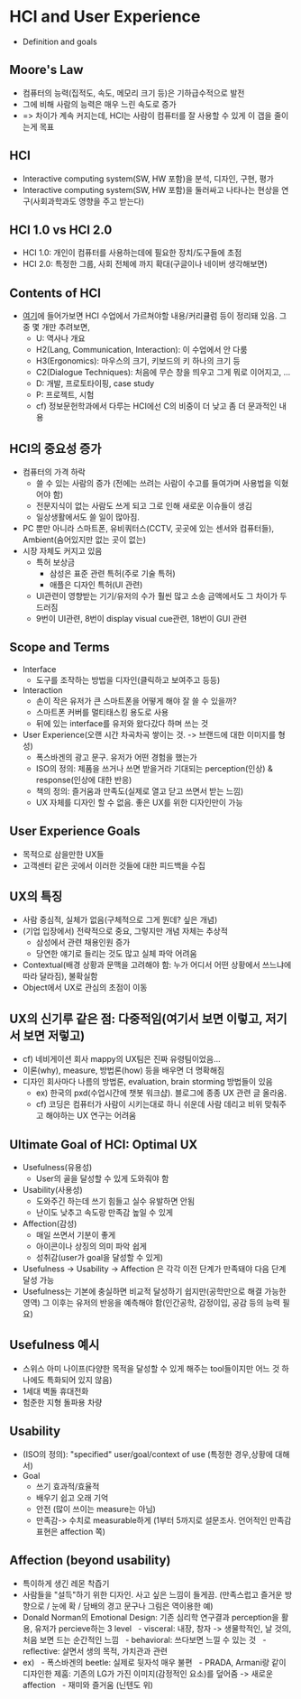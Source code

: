 # HCI and User Experience
 - Definition and goals

## Moore's Law
 - 컴퓨터의 능력(집적도, 속도, 메모리 크기 등)은 기하급수적으로 발전
 - 그에 비해 사람의 능력은 매우 느린 속도로 증가
 - => 차이가 계속 커지는데, HCI는 사람이 컴퓨터를 잘 사용할 수 있게 이 갭을 줄이는게 목표
 
## HCI
 - Interactive computing system(SW, HW 포함)을 분석, 디자인, 구현, 평가
 - Interactive computing system(SW, HW 포함)을 둘러싸고 나타나는 현상을 연구(사회과학과도 영향을 주고 받는다)
 
## HCI 1.0 vs HCI 2.0
 - HCI 1.0: 개인이 컴퓨터를 사용하는데에 필요한 장치/도구들에 초점
 - HCI 2.0: 특정한 그룹, 사회 전체에 까지 확대(구글이나 네이버 생각해보면)
 
## Contents of HCI
 - [여기](http://hcibib.org)에 들어가보면 HCI 수업에서 가르쳐야할 내용/커리큘럼 등이 정리돼 있음. 그 중 몇 개만 추려보면,
   - U: 역사나 개요
   - H2(Lang, Communication, Interaction): 이 수업에서 안 다룸
   - H3(Ergonomics): 마우스의 크기, 키보드의 키 하나의 크기 등
   - C2(Dialogue Techniques): 처음에 무슨 창을 띄우고 그게 뭐로 이어지고, ...
   - D: 개발, 프로토타이핑, case study
   - P: 프로젝트, 시험
   - cf) 정보문헌학과에서 다루는 HCI에선 C의 비중이 더 낮고 좀 더 문과적인 내용

## HCI의 중요성 증가
 - 컴퓨터의 가격 하락
   - 쓸 수 있는 사람의 증가 (전에는 쓰려는 사람이 수고를 들여가며 사용법을 익혔어야 함)
   - 전문지식이 없는 사람도 쓰게 되고 그로 인해 새로운 이슈들이 생김
   - 일상생활에서도 쓸 일이 많아짐.
 - PC 뿐만 아니라 스마트폰, 유비쿼터스(CCTV, 곳곳에 있는 센서와 컴퓨터들), Ambient(숨어있지만 없는 곳이 없는)
 - 시장 자체도 커지고 있음
   - 특허 보상금
     - 삼성은 표준 관련 특허(주로 기술 특허)
     - 애플은 디자인 특허(UI 관련)
   - UI관련이 영향받는 기기/유저의 수가 훨씬 많고 소송 금액에서도 그 차이가 두드러짐
   - 9번이 UI관련, 8번이 display visual cue관련, 18번이 GUI 관련
   
## Scope and Terms
 - Interface
   - 도구를 조작하는 방법을 디자인(클릭하고 보여주고 등등)
 - Interaction
   - 손이 작은 유저가 큰 스마트폰을 어떻게 해야 잘 쓸 수 있을까?
   - 스마트폰 커버를 멀티태스킹 용도로 사용
   - 뒤에 있는 interface를 유저와 왔다갔다 하며 쓰는 것
 - User Experience(오랜 시간 차곡차곡 쌓이는 것. -> 브랜드에 대한 이미지를 형성)
   - 폭스바겐의 광고 문구. 유저가 어떤 경험을 했는가
   - ISO의 정의: 제품을 쓰거나 쓰면 받을거라 기대되는 perception(인상) & response(인상에 대한 반응)
   - 책의 정의: 즐거움과 만족도(실제로 열고 닫고 쓰면서 받는 느낌)
   - UX 자체를 디자인 할 수 없음. 좋은 UX를 위한 디자인만이 가능

## User Experience Goals
 - 목적으로 삼을만한 UX들
 - 고객센터 같은 곳에서 이러한 것들에 대한 피드백을 수집

## UX의 특징
 - 사람 중심적, 실체가 없음(구체적으로 그게 뭔데? 싶은 개념)
 - (기업 입장에서) 전략적으로 중요, 그렇지만 개념 자체는 추상적
   - 삼성에서 관련 채용인원 증가
   - 당연한 얘기로 들리는 것도 많고 실체 파악 어려움
 - Contextual(배경 상황과 문맥을 고려해야 함: 누가 어디서 어떤 상황에서 쓰느냐에 따라 달라짐), 불확실함
 - Object에서 UX로 관심의 초점이 이동

## UX의 신기루 같은 점: 다중적임(여기서 보면 이렇고, 저기서 보면 저렇고)
 - cf) 네비게이션 회사 mappy의 UX팀은 진짜 유령팀이었음...
 - 이론(why), measure, 방법론(how) 등을 배우면 더 명확해짐
 - 디자인 회사마다 나름의 방법론, evaluation, brain storming 방법들이 있음
   - ex) 한국의 pxd(수업시간에 챗봇 워크샵). 블로그에 종종 UX 관련 글 올라옴.
   - cf) 코딩은 컴퓨터가 사람이 시키는대로 하니 쉬운데 사람 데리고 비위 맞춰주고 해야하는 UX 연구는 어려움
 
## Ultimate Goal of HCI: Optimal UX
- Usefulness(유용성)
  - User의 골을 달성할 수 있게 도와줘야 함
- Usability(사용성)
  - 도와주긴 하는데 쓰기 힘들고 실수 유발하면 안됨
  - 난이도 낮추고 속도랑 만족감 높일 수 있게
- Affection(감성)
  - 매일 쓰면서 기분이 좋게
  - 아이콘이나 상징의 의미 파악 쉽게
  - 성취감(user가 goal을 달성할 수 있게)
- Usefulness -> Usability -> Affection 은 각각 이전 단계가 만족돼야 다음 단계 달성 가능
- Usefulness는 기본에 충실하면 비교적 달성하기 쉽지만(공학만으로 해결 가능한 영역) 그 이후는 유저의 반응을 예측해야 함(인간공학, 감정이입, 공감 등의 능력 필요)


## Usefulness 예시
 - 스위스 아미 나이프(다양한 목적을 달성할 수 있게 해주는 tool들이지만 어느 것 하나에도 특화되어 있지 않음)
 - 1세대 벽돌 휴대전화
 - 험준한 지형 돌파용 차량
 
## Usability
 - (ISO의 정의): "specified" user/goal/context of use (특정한 경우,상황에 대해서)
 - Goal
   - 쓰기 효과적/효율적
   - 배우기 쉽고 오래 기억
   - 안전 (많이 쓰이는 measure는 아님)
   - 만족감-> 수치로 measurable하게 (1부터 5까지로 설문조사. 언어적인 만족감 표현은 affection 쪽)
## Affection (beyond usability)
 - 특이하게 생긴 레몬 착즙기
 - 사람들을 "설득"하기 위한 디자인. 사고 싶은 느낌이 들게끔. (만족스럽고 즐거운 방향으로 / 눈에 확 / 담배의 경고 문구나 그림은 역이용한 예)
 - Donald Norman의 Emotional Design: 기존 심리학 연구결과 perception을 활용, 유저가 percieve하는 3 level
   - visceral: 내장, 창자 -> 생물학적인, 날 것의, 처음 보면 드는 순간적인 느낌
   - behavioral: 쓰다보면 느낄 수 있는 것
   - reflective: 살면서 생의 목적, 가치관과 관련
 - ex) 
   - 폭스바겐의 beetle: 실제로 뒷자석 매우 불편
   - PRADA, Armani랑 같이 디자인한 제훔: 기존의 LG가 가진 이미지(감정적인 요소)를 덮어줌 -> 새로운 affection
   - 재미와 즐거움 (닌텐도 위)

